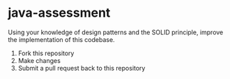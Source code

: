 # java-assessment

Using your knowledge of design patterns and the SOLID principle, improve the implementation of this codebase.

1. Fork this repository
2. Make changes
3. Submit a pull request back to this repository
